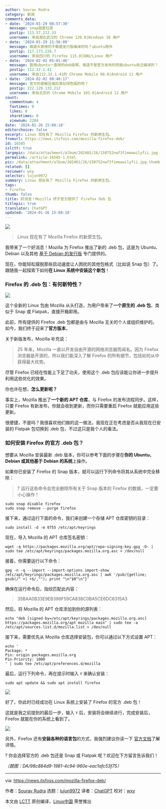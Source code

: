 ```yaml
---
author: Sourav Rudra
category: 新闻
comments_data:
- date: '2024-01-29 08:57:30'
  message: snap就是垃圾
  postip: 113.57.212.33
  username: 来自湖北武汉的 Chrome 120.0|Windows 10 用户
- date: '2024-01-29 21:56:09'
  message: 难道大家用的不都是发行版编译的吗？ubuntu除外
  postip: 117.173.226.7
  username: 来自四川的 Firefox 115.0|GNU/Linux 用户
- date: '2024-02-02 05:01:46'
  message: 我用ubuntu一直用的deb版啊，难道不是官方发布的而是ubuntu自己编译的？
  postip: 112.32.1.41
  username: 来自112.32.1.41的 Chrome Mobile 90.0|Android 11 用户
- date: '2024-02-02 08:40:17'
  message: 官方的是解压缩后类似绿色版的吧？
  postip: 222.129.133.212
  username: 来自北京的 Chrome Mobile 103.0|Android 12 用户
count:
  commentnum: 4
  favtimes: 0
  likes: 0
  sharetimes: 0
  viewnum: 2204
date: '2024-01-26 15:08:18'
editorchoice: false
excerpt: Linux 现在有了 Mozilla Firefox 的新原生包。
fromurl: https://news.itsfoss.com/mozilla-firefox-deb/
id: 16585
islctt: true
largepic: /data/attachment/album/202401/26/150752nwf3fimewwilyfii.jpg
permalink: /article-16585-1.html
pic: /data/attachment/album/202401/26/150752nwf3fimewwilyfii.jpg.thumb.jpg
related: []
reviewer: wxy
selector: lujun9972
summary: Linux 现在有了 Mozilla Firefox 的新原生包。
tags:
- Firefox
thumb: false
title: 好消息！Mozilla 终于官方提供了 Firefox Deb 包
titlepic: true
translator: ChatGPT
updated: '2024-01-26 15:08:18'
---
```


![](/data/attachment/album/202401/26/150752nwf3fimewwilyfii.jpg)



> 
> Linux 现在有了 Mozilla Firefox 的新原生包。
> 
> 
> 


我带来了一个好消息！Mozilla 为 Firefox 推出了新的 .deb 包，这是为 Ubuntu、Debian 以及其他 [基于 Debian 的发行版](https://itsfoss.com/debian-based-distros/) 专门提供的。


现在，你能轻松摆脱那些启动速度让人困扰的其他包格式（比如说 Snap 包）了。跟随我一起探索下如何**在 Linux 系统中安装这个新包**！


### Firefox 的 .deb 包：有何新特性？


![](/data/attachment/album/202401/26/150820xrbuoau0k3ebrwzo.png)


这个全新的 Linux 包由 Mozilla 从头打造，为用户带来了**一个原生的 .deb 包**，类似于 Snap 或 Flatpak，直接开箱即用。


此前，所有提供的 Firefox .deb 包都是由与 Mozilla 无关的个人或组织维护的。如今，我们终于迎来了**官方版本**。


关于新版发布，Mozilla 补充说：



> 
> 25 年来，Mozilla 一直以开发自由开源的网络浏览器而闻名。因为 Firefox 浏览器是开源的，所以我们能深入了解 Firefox 的所有细节，包括如何从中获得最大优势。
> 
> 
> 


尽管 Firefox 已经在性能上下足了功夫，使用这个 .deb 包应该能让你进一步提升利用这些优化的效果。


你也许在想，**怎么更新呢？**


事实上，Mozilla 推出了**一个新的 APT 仓库**，与 Firefox 的发布流程同步。这样，只要 Firefox 有新发布，你就会收到更新，而你只需要重启 Firefox 就能应用这些更新。


很便捷，不是吗？我很喜欢他们做的这一做法，我现在正在考虑是否从我现在已安装的 Flatpak 包切换到 .deb 包，不过这只是我个人的看法。


### 如何安装 Firefox 的官方 .deb 包？


想要从 Mozilla 安装最新 .deb 版本，你可以参考下面的步骤在**你的 Ubuntu、Debian 或其他基于 Debian 的系统**上操作。


如果你已安装了 Firefox 的 Snap 版本，就可以运行下列命令将其从系统中完全移除：



> 
> ? 运行这些命令会完全删除所有关于 Snap 版本的 Firefox 的数据，一定要小心操作！
> 
> 
> 



```
sudo snap disable firefox
sudo snap remove --purge firefox

```

接下来，通过运行下面的命令，我们来创建一个存储 APT 仓库密钥的目录：



```
sudo install -d -m 0755 /etc/apt/keyrings

```

现在，导入 Mozilla 的 APT 仓库签名密钥：



```
wget -q https://packages.mozilla.org/apt/repo-signing-key.gpg -O- | sudo tee /etc/apt/keyrings/packages.mozilla.org.asc > /dev/null

```

接着，你需要运行以下命令：



```
gpg -n -q --import --import-options import-show /etc/apt/keyrings/packages.mozilla.org.asc | awk '/pub/{getline; gsub(/^ +| +$/,""); print "\n"$0"\n"}'

```

确保在运行命令后，指纹匹配此内容：



> 
> 35BAA0B33E9EB396F59CA838C0BA5CE6DC6315A3
> 
> 
> 


然后，将 Mozilla 的 APT 仓库添加到你的源列表：



```
echo "deb [signed-by=/etc/apt/keyrings/packages.mozilla.org.asc] https://packages.mozilla.org/apt mozilla main" | sudo tee -a /etc/apt/sources.list.d/mozilla.list > /dev/null

```

接下来，需要优先从 Mozilla 仓库选择安装包，你可以通过以下方式设置 APT：



```
echo '
Package: *
Pin: origin packages.mozilla.org
Pin-Priority: 1000
' | sudo tee /etc/apt/preferences.d/mozilla

```

最后，运行下列命令，再在提示时输入 `Y` 来确认安装：



```
sudo apt update && sudo apt install firefox

```

![](/data/attachment/album/202401/26/150820njb0bcwmktzkwd9r.png)


好了，你此时已经成功在 Linux 系统上安装了 Firefox 的官方 .deb 包！


这就是我之前提到的最后一步，输入 `Y` 后，安装将会继续进行，完成安装后，Firefox 就能在你的系统上看到了。


![](/data/attachment/album/202401/26/150821goodottxredtyadd.png)


另外，Firefox 还有**安装各种的语言包**的方式，我强烈建议你读一下 [官方文档](https://support.mozilla.org/en-US/kb/install-firefox-linux)了解详情。


? 你会选择官方的 .deb 包还是 Snap 或 Flatpak 呢？欢迎在下方留言告诉我们！


*（题图：DA/98c884d9-1981-4c94-960e-eac1afc53f75）*




---


via: <https://news.itsfoss.com/mozilla-firefox-deb/>


作者：[Sourav Rudra](https://news.itsfoss.com/author/sourav/) 选题：[lujun9972](https://github.com/lujun9972) 译者：[ChatGPT](https://linux.cn/lctt/ChatGPT) 校对：[wxy](https://github.com/wxy)


本文由 [LCTT](https://github.com/LCTT/TranslateProject) 原创编译，[Linux中国](https://linux.cn/) 荣誉推出